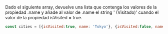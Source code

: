 Dado el siguiente array, devuelve una lista que contenga los valores de la propiedad .name y añade al valor de .name el string ' (Visitado)' cuando el valor de la propiedad isVisited = true.

```js
const cities = [{isVisited:true, name: 'Tokyo'}, {isVisited:false, name: 'Madagascar'},{isVisited:true, name: 'Amsterdam'}, {isVisited:false, name: 'Seul'}];
```

